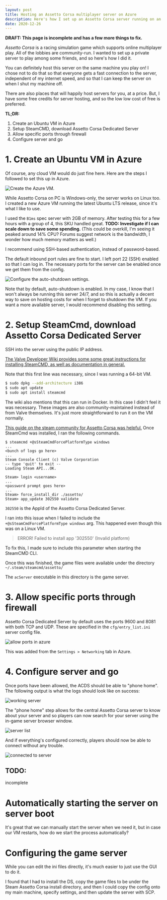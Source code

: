 ```yaml
---
layout: post
title: Hosting an Assetto Corsa multiplayer server on Azure
description: Here's how I set up an Assetto Corsa server running on an Azure VM.
date: 2020-12-26
---
```


**DRAFT: This page is incomplete and has a few more things to fix.**

_Assetto Corsa_ is a racing simulation game which supports online multiplayer play.
All of the lobbies are community-run. I wanted to set up a
private server to play among some friends, and so here's how I did it.

You can definitely host this server on the same machine you play on!
I chose not to do that so that everyone gets a fast connection to the server,
independent of my internet speed, and so that I can keep the server on
when I shut my machine off.

There are also places that will happily host servers for you, at a price.
But, I have some free credits for server hosting, and so the low low cost of free
is preferred.

**TL;DR:**
1. Create an Ubuntu VM in Azure
2. Setup SteamCMD, download Assetto Corsa Dedicated Server
3. Allow specific ports through firewall
4. Configure server and go

# 1. Create an Ubuntu VM in Azure

Of course, any cloud VM would do just fine here. Here are the steps
I followed to set this up in Azure.

![Create the Azure VM.](/images/acds/create_azure_vm.png)

While Assetto Corsa on PC is Windows-only, the server works on Linux too.
I created a new Azure VM running the latest Ubuntu LTS release, since it's what
I like to use.

I used the `B1ms` spec server with 2GB of memory. After testing this for a few hours
with a group of 4, this SKU handled great. **TODO: Investigate if I can scale down to save some spending.** (This could be overkill, I'm seeing it peaked around 14% CPU? Forums suggest network is the bandwidth, I wonder how much memory matters as well.)

I recommend using SSH-based authentication, instead of password-based.

The default inbound port rules are fine to start. I left port 22 (SSH) enabled so that I can log in. The necessary ports for the server can be enabled once we get them from the config.

![Configure the auto-shutdown settings.](/images/acds/mgmt_auto_shutdown.png)

Note that by default, auto-shutdown is enabled.
In my case, I know that I won't always be running this server 24/7, and so this is actually a decent way to save on hosting costs for when I forget to shutdown the VM.
If you want a more available server, I would recommend disabling this setting.

# 2. Setup SteamCmd, download Assetto Corsa Dedicated Server

SSH into the server using the public IP address.

[The Valve Developer Wiki provides some some great instructions for installing SteamCMD, as well as documentation in general.](https://developer.valvesoftware.com/wiki/SteamCMD)

Note that this first line was necessary, since I was running a 64-bit VM.
```bash
$ sudo dpkg --add-architecture i386
$ sudo apt update
$ sudo apt install steamcmd
```

The wiki also mentions that this can run in Docker. In this case I didn't feel it
was necessary. These images are also community-maintained instead of from Valve
themselves. It's just more straightforward to run it on the VM normally.

[This guide on the steam community for Assetto Corsa was helpful.](https://steamcommunity.com/app/244210/discussions/0/2828702373004724010/)
Once SteamCmd was installed, I ran the following commands.

```
$ steamcmd +@sSteamCmdForcePlatformType windows
...
<bunch of logs go here>
...
Steam Console Client (c) Valve Corporation
-- type 'quit' to exit --
Loading Steam API...OK.

Steam> login <username>
...
<password prompt goes here>
...
Steam> force_install_dir ./assetto/
Steam> app_update 302550 validate
```

`302550` is the AppId of the Assetto Corsa Dedicated Server.

I ran into this issue when I failed to include the `+@sSteamCmdForcePlatformType windows` arg. This happened even though this was on a Linux VM.

> ERROR! Failed to install app '302550' (Invalid platform)

To fix this, I made sure to include this parameter when starting the SteamCMD CLI.

Once this was finished, the game files were available under the directory `~/.steam/steamcmd/assetto/`

The `acServer` executable in this directory is the game server.

# 3. Allow specific ports through firewall

Assetto Corsa Dedicated Server by default uses the ports 9600 and 8081 with
both TCP and UDP. These are specified in the `cfg/entry_list.ini` server config file.

![allow ports in azure](/images/acds/add_port_settings.png)

This was added from the `Settings > Networking` tab in Azure.

# 4. Configure server and go

Once ports have been allowed, the ACDS should be able to "phone home".
The following output is what the logs should look like on success:

![working server](/images/acds/working_server.png)

The "phone home" step allows for the central Assetto Corsa server to know about your server
and so players can now search for your server using the in-game server browser window.

![server list](/images/acds/server_in_serverlist.png)

And if everything's configured correctly, players should now be able to connect without any trouble.

![connected to server](/images/acds/connected_to_server.png)

## TODO:

incomplete

# Automatically starting the server on server boot

It's great that we can manually start the server when we need it, but
in case our VM restarts, how do we start the process automatically?

# Configuring the game server

While you can edit the ini files directly, it's much easier to just use the GUI to do it.

I found that I had to install the DS, copy the game files to be under the Steam Assetto Corsa install directory,
and then I could copy the config onto my main machine, specify settings,
and then update the server with SCP.